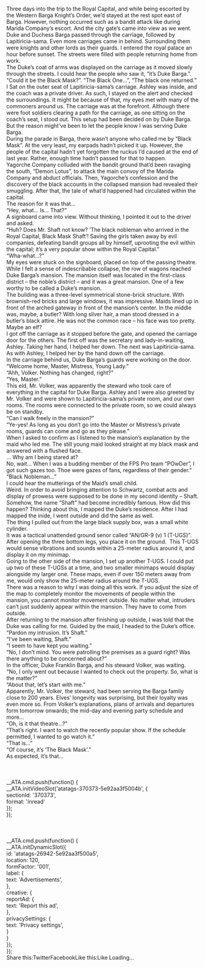 <br/>
Three days into the trip to the Royal Capital, and while being escorted by the Western Barga Knight’s Order, we’d stayed at the rest spot east of Barga. However, nothing occurred such as a bandit attack like during Marida Company’s escort. And the city gate’s came into view as we went.<br/>
Duke and Duchess Barga passed through the carriage, followed by Lapitiricia-sama. Even more carriages came in behind. Surrounding them were knights and other lords as their guards. I entered the royal palace an hour before sunset. The streets were filled with people returning home from work.<br/>
The Duke’s coat of arms was displayed on the carriage as it moved slowly through the streets. I could hear the people who saw it, “it’s Duke Barga.”. “Could it be the Black Mask?”. “The Black One…”, “The black one returned.”<br/>
I Sat on the outer seat of Lapitiricia-sama’s carriage. Ashley was inside, and the coach was a private driver. As such, I stayed on the alert and checked the surroundings. It might be because of that, my eyes met with many of the commoners around us. The carriage was at the forefront. Although there were foot soldiers clearing a path for the carriage, as one sitting on the coach’s seat, I stood out. This setup had been decided on by Duke Barga. But the reason might’ve been to let the people know I was serving Duke Barga.<br/>
During the parade in Barga, there wasn’t anyone who called me by “Black Mask”. At the very least, my earpads hadn’t picked it up. However, the people of the capital hadn’t yet forgotten the ruckus I’d caused at the end of last year. Rather, enough time hadn’t passed for that to happen.<br/>
Yagorche Company colluded with the bandit ground that’d been ravaging the south, “Demon Lotus”, to attack the main convoy of the Marida Company and abduct officials. Then, Yagorche’s confession and the discovery of the black accounts in the collapsed mansion had revealed their smuggling. After that, the tale of what’d happened had circulated within the capital.<br/>
The reason for it was that…<br/>
“Hey, what… Is… That?”<br/>
A signboard came into view. Without thinking, I pointed it out to the driver and asked.<br/>
“Huh? Does Mr. Shaft not know? ‘The black nobleman who arrived in the Royal Capital, Black Mask Shaft’! Saving the girls taken away by evil companies, defeating bandit groups all by himself, uprooting the evil within the capital; it’s a very popular show within the Royal Capital.”<br/>
“Wha-what…?”<br/>
My eyes were stuck on the signboard, placed on top of the passing theatre. While I felt a sense of indescribable collapse, the row of wagons reached Duke Barga’s mansion. The mansion itself was located in the first-class district – the noble’s district – and it was a great mansion. One of a few worthy to be called a Duke’s mansion.<br/>
The building was a three-level symmetrical stone-brick structure. With brownish-red bricks and large windows, it was impressive. Maids lined up in front of the arched gateway in front of the mansion’s center. In the middle was, maybe, a butler? With long silver hair, a man stood dressed in a butler’s black attire. He was not the common race – his face was too pretty. Maybe an elf?<br/>
I got off the carriage as it stopped before the gate, and opened the carriage door for the others. The first off was the secretary and lady-in-waiting, Ashley. Taking her hand, I helped her down. The next was Lapitiricia-sama. As with Ashley, I helped her by the hand down off the carriage.<br/>
In the carriage behind us, Duke Barga’s guards were working on the door.<br/>
“Welcome home, Master, Mistress, Young Lady.”<br/>
“Ahh, Volker. Nothing has changed, right?”<br/>
“Yes, Master.”<br/>
This eld, Mr. Volker, was apparently the steward who took care of everything in the capital for Duke Barga. Ashley and I were also greeted by Mr. Volker and were shown to Lapitiricia-sama’s private room, and our own rooms. The rooms were connected to the private room, so we could always be on standby.<br/>
“Can I walk freely in the mansion?”<br/>
“Ye-yes! As long as you don’t go into the Master or Mistress’s private rooms, guards can come and go as they please.”<br/>
When I asked to confirm as I listened to the mansion’s explanation by the maid who led me. The still young maid looked straight at my black mask and answered with a flushed face.<br/>
… Why am I being stared at?<br/>
No, wait… When I was a budding member of the FPS Pro team “POwDer”, I got such gazes too. Thoe were gazes of fans, regardless of their gender.”<br/>
“Black Nobleman…”<br/>
I could hear the mutterings of the Maid’s small child.<br/>
Weird. In order to avoid bringing attention to Schwartz, combat acts and display of prowess were supposed to be done in my second identity – Shaft. Somehow, the name “Shaft” had become incredibly famous. How did this happen? Thinking about this, I mapped the Duke’s residence. After I had mapped the inide, I went outside and did the same as well.<br/>
The thing I pulled out from the large black supply box, was a small white cylinder.<br/>
It was a tactical unattended ground senor called “AN/GR-9 (v) 1 (T-UGS)”. After opening the three bottom legs, you place it on the ground.  This T-UGS would sense vibrations and sounds within a 25-meter radius around it, and display it on my minimap.<br/>
Going to the other side of the mansion, I set up another T-UGS. I could put up two of these T-UGSs at a time, and two smaller minimaps would display alongside my larger one. These maps, even if over 150 meters away from me, would only show the 25-meter radius around the T-UGS.<br/>
There was a reason to why I was doing all this work. If you adjust the size of the map to completely monitor the movements of people within the mansion, you cannot monitor movement outside. No matter what, intruders can’t just suddenly appear within the mansion. They have to come from outside.<br/>
After returning to the mansion after finishing up outside, I was told that the Duke was calling for me. Guided by the maid, I headed to the Duke’s office.<br/>
“Pardon my intrusion. It’s Shaft.”<br/>
“I’ve been waiting, Shaft.”<br/>
“I seem to have kept you waiting.”<br/>
“No, I don’t mind. You were patrolling the premises as a guard right? Was there anything to be concerned about?”<br/>
In the officer, Duke Franklin Barga, and his steward Volker, was waiting.<br/>
“No, I only went out because I wanted to check out the property. So, what is the matter?”<br/>
“About that, let’s start with me.”<br/>
Apparently, Mr. Volker, the steward, had been serving the Barga family close to 200 years. Elves’ longevity was surprising, but their loyalty was even more so. From Volker’s explanations, plans of arrivals and departures form tomorrow onwards; the mid-day and evening party schedule and more…<br/>
“Oh, is it that theatre…?”<br/>
“That’s right. I want to watch the recently popular show. If the schedule permitted, I wanted to go watch it.”<br/>
“That is…”<br/>
“Of course, it’s ‘The Black Mask’.”<br/>
As expected, it’s that…<br/>
 <br/>
<br/>
<br/>
            __ATA.cmd.push(function() {<br/>
                __ATA.initVideoSlot('atatags-370373-5e92aa3f5004b', {<br/>
                    sectionId: '370373',<br/>
                    format: 'inread'<br/>
                });<br/>
            });<br/>
        <br/>
 <br/>
<br/>
				__ATA.cmd.push(function() {<br/>
					__ATA.initDynamicSlot({<br/>
						id: 'atatags-26942-5e92aa3f500a5',<br/>
						location: 120,<br/>
						formFactor: '001',<br/>
						label: {<br/>
							text: 'Advertisements',<br/>
						},<br/>
						creative: {<br/>
							reportAd: {<br/>
								text: 'Report this ad',<br/>
							},<br/>
							privacySettings: {<br/>
								text: 'Privacy settings',<br/>
							}<br/>
						}<br/>
					});<br/>
				});<br/>
			Share this:TwitterFacebookLike this:Like Loading... 